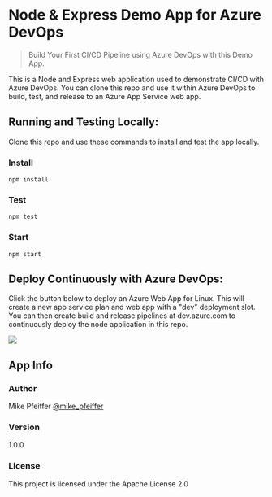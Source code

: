 # Node & Express Demo App for Azure DevOps

> Build Your First CI/CD Pipeline using Azure DevOps with this Demo App.

This is a Node and Express web application used to demonstrate CI/CD with Azure DevOps. You can clone this repo and use it within Azure DevOps to build, test, and release to an Azure App Service web app.

## Running and Testing Locally:

Clone this repo and use these commands to install and test the app locally.

### Install

```
npm install
```

### Test

```
npm test
```

### Start

```
npm start
```

## Deploy Continuously with Azure DevOps:

Click the button below to deploy an Azure Web App for Linux. This will create a new app service plan and web app with a "dev" deployment slot. You can then create build and release pipelines at dev.azure.com to continuously deploy the node application in this repo.

<a href="https://portal.azure.com/#create/Microsoft.Template/uri/https%3A%2F%2Fraw.githubusercontent.com%2Fmikepfeiffer%2Fnode-express-azure%2Fmaster%2Fazuredeploy.json" target="_blank">
    <img src="http://azuredeploy.net/deploybutton.png"/>
</a>

## App Info

### Author

Mike Pfeiffer
[@mike_pfeiffer](https://twitter.com/mike_pfeiffer)

### Version

1.0.0

### License

This project is licensed under the Apache License 2.0
